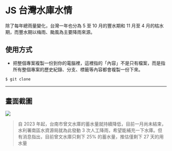 # JS 台灣水庫水情

除了每年總雨量變化，台灣一年也分為 5 至 10 月的豐水期和 11 月至 4 月的枯水期，而豐水期以梅雨、颱風為主要降雨來源。

## 使用方式
- 把整個專案複製一份到你的電腦裡，這裡指的「內容」不是只有檔案，而是指所有整個專案的歷史紀錄、分支、標籤等內容都會複製一份下來。
```sh
$ git clone
```

----

## 畫面截圖
![](https://i.imgur.com/bS2KAfK.png)
> 自 2023 年起，台南市曾文水庫的蓄水量就持續降低，目前一月尚未結束，水利署南區水資源局就為此發動 3 次人工降雨，希望能補充一下水庫。但有消息指出，目前曾文水庫只剩下 25% 的蓄水量，推估僅剩下 27 天的用水量